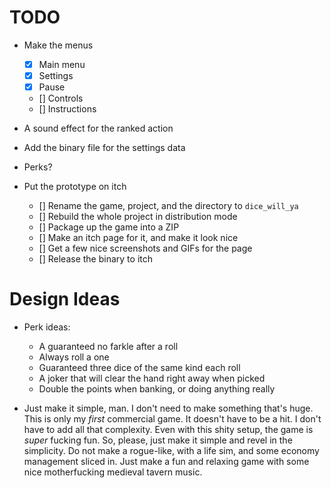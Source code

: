 # TODO 

- Make the menus
    - [x] Main menu 
    - [x] Settings 
    - [x] Pause 
    - [] Controls 
    - [] Instructions

- A sound effect for the ranked action
- Add the binary file for the settings data
- Perks?

- Put the prototype on itch
    - [] Rename the game, project, and the directory to `dice_will_ya`
    - [] Rebuild the whole project in distribution mode
    - [] Package up the game into a ZIP 
    - [] Make an itch page for it, and make it look nice
    - [] Get a few nice screenshots and GIFs for the page
    - [] Release the binary to itch 

# Design Ideas

- Perk ideas: 
    - A guaranteed no farkle after a roll
    - Always roll a one
    - Guaranteed three dice of the same kind each roll
    - A joker that will clear the hand right away when picked
    - Double the points when banking, or doing anything really

- Just make it simple, man. I don't need to make something that's huge. This is only my _first_ commercial game. It doesn't have to be a hit. I don't have to add all that complexity. Even with this shity setup, the game is _super_ fucking fun. So, please, just make it simple and revel in the simplicity. Do not make a rogue-like, with a life sim, and some economy management sliced in. Just make a fun and relaxing game with some nice motherfucking medieval tavern music.
